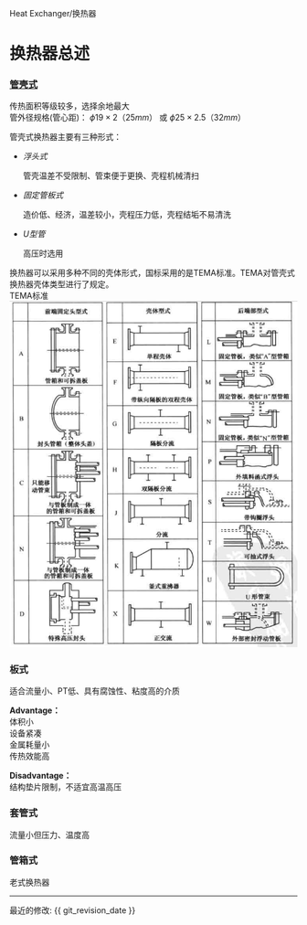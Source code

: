 Heat Exchanger/换热器
# 换热器总述

### [**管壳式**](snt.md)
传热面积等级较多，选择余地最大  
管外径规格(管心距)：  $\phi19 \times 2 （25mm）$ 或 $\phi25 \times 2.5 （32mm）$

管壳式换热器主要有三种形式：

* *浮头式*  
   
  管壳温差不受限制、管束便于更换、壳程机械清扫

* *固定管板式*
    
  造价低、经济，温差较小，壳程压力低，壳程结垢不易清洗

* *U型管*
  
  高压时选用


换热器可以采用多种不同的壳体形式，国标采用的是TEMA标准。TEMA对管壳式换热器壳体类型进行了规定。      
<span id="TEMA">TEMA标准</span>     
![TEMA标准](img/TEMA分类.PNG)   

### **板式**
适合流量小、PT低、具有腐蚀性、粘度高的介质  

**Advantage：**  
    体积小  
    设备紧凑  
    金属耗量小  
    传热效能高  

**Disadvantage：**  
    结构垫片限制，不适宜高温高压 

### **套管式**
流量小但压力、温度高

### **管箱式**
老式换热器

-----




最近的修改: {{ git_revision_date }}